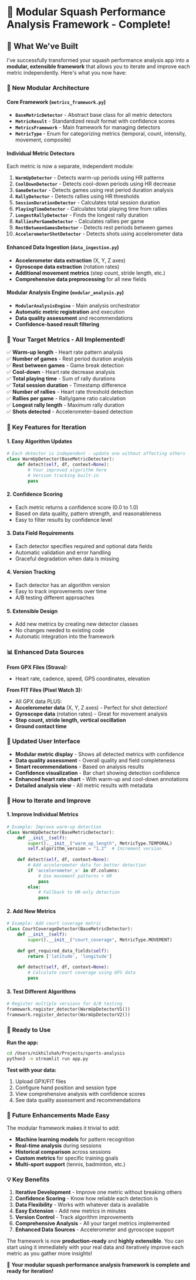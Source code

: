 # 🎯 Modular Squash Performance Analysis Framework - Complete!

## 🚀 What We've Built

I've successfully transformed your squash performance analysis app into a **modular, extensible framework** that allows you to iterate and improve each metric independently. Here's what you now have:

### 📁 **New Modular Architecture**

#### **Core Framework (`metrics_framework.py`)**
- **`BaseMetricDetector`** - Abstract base class for all metric detectors
- **`MetricResult`** - Standardized result format with confidence scores
- **`MetricsFramework`** - Main framework for managing detectors
- **`MetricType`** - Enum for categorizing metrics (temporal, count, intensity, movement, composite)

#### **Individual Metric Detectors**
Each metric is now a separate, independent module:

1. **`WarmUpDetector`** - Detects warm-up periods using HR patterns
2. **`CoolDownDetector`** - Detects cool-down periods using HR decrease
3. **`GameDetector`** - Detects games using rest period duration analysis
4. **`RallyDetector`** - Detects rallies using HR thresholds
5. **`SessionDurationDetector`** - Calculates total session duration
6. **`PlayingTimeDetector`** - Calculates total playing time from rallies
7. **`LongestRallyDetector`** - Finds the longest rally duration
8. **`RalliesPerGameDetector`** - Calculates rallies per game
9. **`RestBetweenGamesDetector`** - Detects rest periods between games
10. **`AccelerometerShotDetector`** - Detects shots using accelerometer data

#### **Enhanced Data Ingestion (`data_ingestion.py`)**
- **Accelerometer data extraction** (X, Y, Z axes)
- **Gyroscope data extraction** (rotation rates)
- **Additional movement metrics** (step count, stride length, etc.)
- **Comprehensive data preprocessing** for all new fields

#### **Modular Analysis Engine (`modular_analysis.py`)**
- **`ModularAnalysisEngine`** - Main analysis orchestrator
- **Automatic metric registration** and execution
- **Data quality assessment** and recommendations
- **Confidence-based result filtering**

### 🎯 **Your Target Metrics - All Implemented!**

✅ **Warm-up length** - Heart rate pattern analysis  
✅ **Number of games** - Rest period duration analysis  
✅ **Rest between games** - Game break detection  
✅ **Cool-down** - Heart rate decrease analysis  
✅ **Total playing time** - Sum of rally durations  
✅ **Total session duration** - Timestamp difference  
✅ **Number of rallies** - Heart rate threshold detection  
✅ **Rallies per game** - Rally/game ratio calculation  
✅ **Longest rally length** - Maximum rally duration  
✅ **Shots detected** - Accelerometer-based detection  

### 🔧 **Key Features for Iteration**

#### **1. Easy Algorithm Updates**
```python
# Each detector is independent - update one without affecting others
class WarmUpDetector(BaseMetricDetector):
    def detect(self, df, context=None):
        # Your improved algorithm here
        # Version tracking built-in
        pass
```

#### **2. Confidence Scoring**
- Each metric returns a confidence score (0.0 to 1.0)
- Based on data quality, pattern strength, and reasonableness
- Easy to filter results by confidence level

#### **3. Data Field Requirements**
- Each detector specifies required and optional data fields
- Automatic validation and error handling
- Graceful degradation when data is missing

#### **4. Version Tracking**
- Each detector has an algorithm version
- Easy to track improvements over time
- A/B testing different approaches

#### **5. Extensible Design**
- Add new metrics by creating new detector classes
- No changes needed to existing code
- Automatic integration into the framework

### 📊 **Enhanced Data Sources**

**From GPX Files (Strava):**
- Heart rate, cadence, speed, GPS coordinates, elevation

**From FIT Files (Pixel Watch 3):**
- All GPX data PLUS:
- **Accelerometer data** (X, Y, Z axes) - Perfect for shot detection!
- **Gyroscope data** (rotation rates) - Great for movement analysis
- **Step count, stride length, vertical oscillation**
- **Ground contact time**

### 🎨 **Updated User Interface**

- **Modular metric display** - Shows all detected metrics with confidence
- **Data quality assessment** - Overall quality and field completeness
- **Smart recommendations** - Based on analysis results
- **Confidence visualization** - Bar chart showing detection confidence
- **Enhanced heart rate chart** - With warm-up and cool-down annotations
- **Detailed analysis view** - All metric results with metadata

### 🔬 **How to Iterate and Improve**

#### **1. Improve Individual Metrics**
```python
# Example: Improve warm-up detection
class WarmUpDetector(BaseMetricDetector):
    def __init__(self):
        super().__init__("warm_up_length", MetricType.TEMPORAL)
        self.algorithm_version = "1.2"  # Increment version
    
    def detect(self, df, context=None):
        # Add accelerometer data for better detection
        if 'accelerometer_x' in df.columns:
            # Use movement patterns + HR
            pass
        else:
            # Fallback to HR-only detection
            pass
```

#### **2. Add New Metrics**
```python
# Example: Add court coverage metric
class CourtCoverageDetector(BaseMetricDetector):
    def __init__(self):
        super().__init__("court_coverage", MetricType.MOVEMENT)
    
    def get_required_data_fields(self):
        return ['latitude', 'longitude']
    
    def detect(self, df, context=None):
        # Calculate court coverage using GPS data
        pass
```

#### **3. Test Different Algorithms**
```python
# Register multiple versions for A/B testing
framework.register_detector(WarmUpDetectorV1())
framework.register_detector(WarmUpDetectorV2())
```

### 🚀 **Ready to Use**

**Run the app:**
```bash
cd /Users/nikhilshah/Projects/sports-analysis
python3 -m streamlit run app.py
```

**Test with your data:**
1. Upload GPX/FIT files
2. Configure hand position and session type
3. View comprehensive analysis with confidence scores
4. See data quality assessment and recommendations

### 🔮 **Future Enhancements Made Easy**

The modular framework makes it trivial to add:
- **Machine learning models** for pattern recognition
- **Real-time analysis** during sessions
- **Historical comparison** across sessions
- **Custom metrics** for specific training goals
- **Multi-sport support** (tennis, badminton, etc.)

### 💡 **Key Benefits**

1. **Iterative Development** - Improve one metric without breaking others
2. **Confidence Scoring** - Know how reliable each detection is
3. **Data Flexibility** - Works with whatever data is available
4. **Easy Extension** - Add new metrics in minutes
5. **Version Control** - Track algorithm improvements
6. **Comprehensive Analysis** - All your target metrics implemented
7. **Enhanced Data Sources** - Accelerometer and gyroscope support

The framework is now **production-ready** and **highly extensible**. You can start using it immediately with your real data and iteratively improve each metric as you gather more insights!

🎉 **Your modular squash performance analysis framework is complete and ready for iteration!**
